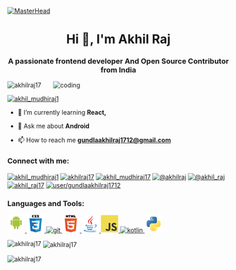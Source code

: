 [![MasterHead](https://1.bp.blogspot.com/-7A4WynwLsMw/XbBpCXG8fHI/AAAAAAAAMt4/uOa1bpLskYgrwGbllhSu2SDj_Mig8SXJQCLcBGAsYHQ/s1600/2000_600px.gif)](https://AkhilRaj.io)
<h1 align="center">Hi 👋, I'm Akhil Raj</h1>
<h3 align="center">A passionate frontend developer And Open Source Contributor from India</h3>
<img align="right" alt="coding" width="400" src="https://cdn.dribbble.com/users/1162077/screenshots/3848914/programmer.gif">



<p align="left"> <img src="https://komarev.com/ghpvc/?username=akhilraj17&label=Profile%20views&color=0e75b6&style=flat" alt="akhilraj17" /> </p>

<p align="left"> <a href="https://twitter.com/akhil_mudhiraj1" target="blank"><img src="https://img.shields.io/twitter/follow/akhil_mudhiraj1?logo=twitter&style=for-the-badge" alt="akhil_mudhiraj1" /></a> </p>

- 🌱 I’m currently learning **React,**

- 💬 Ask me about **Android**

- 📫 How to reach me **gundlaakhilraj1712@gmail.com**

<h3 align="left">Connect with me:</h3>
<p align="left">
<a href="https://twitter.com/akhil_mudhiraj1" target="blank"><img align="center" src="https://raw.githubusercontent.com/rahuldkjain/github-profile-readme-generator/master/src/images/icons/Social/twitter.svg" alt="akhil_mudhiraj1" height="30" width="40" /></a>
<a href="https://linkedin.com/in/akhilraj17" target="blank"><img align="center" src="https://raw.githubusercontent.com/rahuldkjain/github-profile-readme-generator/master/src/images/icons/Social/linked-in-alt.svg" alt="akhilraj17" height="30" width="40" /></a>
<a href="https://instagram.com/akhil_mudhiraj17" target="blank"><img align="center" src="https://raw.githubusercontent.com/rahuldkjain/github-profile-readme-generator/master/src/images/icons/Social/instagram.svg" alt="akhil_mudhiraj17" height="30" width="40" /></a>
<a href="https://hashnode.com/@akhilraj" target="blank"><img align="center" src="https://raw.githubusercontent.com/rahuldkjain/github-profile-readme-generator/master/src/images/icons/Social/hashnode.svg" alt="@akhilraj" height="30" width="40" /></a>
<a href="https://www.youtube.com/@AkhilRaj_Tech" target="blank"><img align="center" src="https://raw.githubusercontent.com/rahuldkjain/github-profile-readme-generator/master/src/images/icons/Social/youtube.svg" alt="@akhil_raj" height="30" width="40" /></a>
<a href="https://www.leetcode.com/akhil_raj17" target="blank"><img align="center" src="https://raw.githubusercontent.com/rahuldkjain/github-profile-readme-generator/master/src/images/icons/Social/leet-code.svg" alt="akhil_raj17" height="30" width="40" /></a>
<a href="https://auth.geeksforgeeks.org/user/user/gundlaakhilraj1712" target="blank"><img align="center" src="https://raw.githubusercontent.com/rahuldkjain/github-profile-readme-generator/master/src/images/icons/Social/geeks-for-geeks.svg" alt="user/gundlaakhilraj1712" height="30" width="40" /></a>
</p>

<h3 align="left">Languages and Tools:</h3>
<p align="left"> <a href="https://developer.android.com" target="_blank" rel="noreferrer"> <img src="https://raw.githubusercontent.com/devicons/devicon/master/icons/android/android-original-wordmark.svg" alt="android" width="40" height="40"/> </a> <a href="https://www.w3schools.com/css/" target="_blank" rel="noreferrer"> <img src="https://raw.githubusercontent.com/devicons/devicon/master/icons/css3/css3-original-wordmark.svg" alt="css3" width="40" height="40"/> </a> <a href="https://git-scm.com/" target="_blank" rel="noreferrer"> <img src="https://www.vectorlogo.zone/logos/git-scm/git-scm-icon.svg" alt="git" width="40" height="40"/> </a> <a href="https://www.w3.org/html/" target="_blank" rel="noreferrer"> <img src="https://raw.githubusercontent.com/devicons/devicon/master/icons/html5/html5-original-wordmark.svg" alt="html5" width="40" height="40"/> </a> <a href="https://www.java.com" target="_blank" rel="noreferrer"> <img src="https://raw.githubusercontent.com/devicons/devicon/master/icons/java/java-original.svg" alt="java" width="40" height="40"/> </a> <a href="https://developer.mozilla.org/en-US/docs/Web/JavaScript" target="_blank" rel="noreferrer"> <img src="https://raw.githubusercontent.com/devicons/devicon/master/icons/javascript/javascript-original.svg" alt="javascript" width="40" height="40"/> </a> <a href="https://kotlinlang.org" target="_blank" rel="noreferrer"> <img src="https://www.vectorlogo.zone/logos/kotlinlang/kotlinlang-icon.svg" alt="kotlin" width="40" height="40"/> </a> <a href="https://www.python.org" target="_blank" rel="noreferrer"> <img src="https://raw.githubusercontent.com/devicons/devicon/master/icons/python/python-original.svg" alt="python" width="40" height="40"/> </a> </p>

<p><img align="left" src="https://github-readme-stats.vercel.app/api/top-langs?username=akhilraj17&show_icons=true&locale=en&layout=compact" alt="akhilraj17" /></p>

<p>&nbsp;<img align="center" src="https://github-readme-stats.vercel.app/api?username=akhilraj17&show_icons=true&locale=en" alt="akhilraj17" /></p>

<p><img align="center" src="https://github-readme-streak-stats.herokuapp.com/?user=akhilraj17&" alt="akhilraj17" /></p>

<!---
AkhilRaj17/AkhilRaj17 is a ✨ special ✨ repository because its `README.md` (this file) appears on your GitHub profile.
You can click the Preview link to take a look at your changes.
--->
